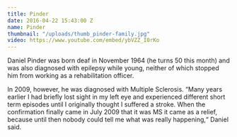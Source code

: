 ```yaml
---
title: Pinder
date: 2016-04-22 15:43:00 Z
name: Pinder
thumbnail: "/uploads/thumb_pinder-family.jpg"
video: https://www.youtube.com/embed/ybVZZ_I0rKo
---
```


Daniel Pinder was born deaf in November 1964 (he turns 50 this month) and was also diagnosed with epilepsy while young, neither of which stopped him from working as a rehabilitation officer.

In 2009, however, he was diagnosed with Multiple Sclerosis. “Many years earlier I had briefly lost sight in my left eye and experienced different short term episodes until I originally thought I suffered a stroke. When the confirmation finally came in July 2009 that it was MS it came as a relief, because until then nobody could tell me what was really happening,“ Daniel said.